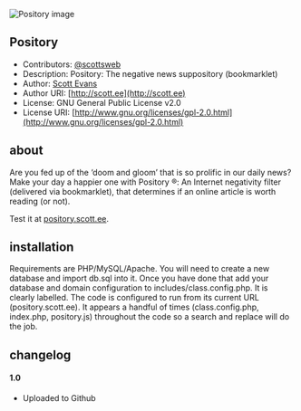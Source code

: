 ![Pository image](http://cloud.scott.ee/images/pository.png)

## Pository

* Contributors: [@scottsweb](http://twitter.com/scottsweb)
* Description: Pository: The negative news suppository (bookmarklet)
* Author: [Scott Evans](http://scott.ee)
* Author URI: [http://scott.ee](http://scott.ee)
* License: GNU General Public License v2.0
* License URI: [http://www.gnu.org/licenses/gpl-2.0.html](http://www.gnu.org/licenses/gpl-2.0.html)

## about

Are you fed up of the &lsquo;doom and gloom&rsquo; that is so prolific in our daily news? Make your day a happier one with Pository &reg;: An Internet negativity filter (delivered via bookmarklet), that determines if an online article is worth reading (or not).

Test it at [pository.scott.ee](http://pository.scott.ee).

## installation

Requirements are PHP/MySQL/Apache. You will need to create a new database and import db.sql into it. Once you have done that add your database and domain configuration to includes/class.config.php. It is clearly labelled. The code is configured to run from its current URL (pository.scott.ee). It appears a handful of times (class.config.php, index.php, pository.js) throughout the code so a search and replace will do the job.

## changelog

#### 1.0
* Uploaded to Github
